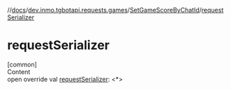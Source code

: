 //[docs](../../../index.md)/[dev.inmo.tgbotapi.requests.games](../index.md)/[SetGameScoreByChatId](index.md)/[requestSerializer](request-serializer.md)



# requestSerializer  
[common]  
Content  
open override val [requestSerializer](request-serializer.md): <*>  



